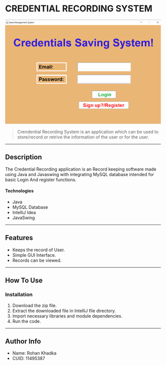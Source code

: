 # CREDENTIAL RECORDING SYSTEM

![Project Image]( https://github.com/Rohankhadka33/Bank_Management_System/blob/master/Screenshot%20(368).png)

>  Crendential Recording System is an application which can be used to store/record or retrive the information of the user or for the user.

___

## Description

The Credential Recording application is an Record keeping software made using Java and  Javaswing with integrating MySQL database intended for basic Login And register functions.
#### Technologies

- Java 
- MySQL Database
- IntelliJ Idea
- JavaSwing

___

## Features

- Keeps the record of User.
- Simple GUI Interface.
- Records can be viewed.


___

## How To Use

### Installation

1. Download the zip file.
2. Extract the downloaded file in IntelliJ file directory.
3. Import necessary libraries and module dependencies.
4. Run the code.

___


##  Author Info

- Name: Rohan Khadka
- CUID: 11495387





